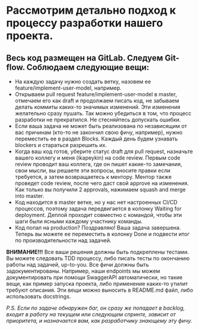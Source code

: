 Рассмотрим детально подход к процессу разработки нашего проекта.
===============================

Весь код размещен на GitLab. Следуем Git-flow. Соблюдаем следующие вещи:
----------------
- На каждую задачу нужно создать ветку, назовем ее feature/implement-user-model, например.
- Открываем pull request feature/implement-user-model в master, отмечаем его как draft и продолжаем писать код, не забываем делать коммиты каких-то значимых изменений. Эти изменения желательно сразу пушать. Так можно убедиться в том, что процесс разработки не прекратился. Не стесняйтесь допускать ошибки.
- Если ваша задача не может быть реализована по независящим от вас причинам (кто-то не закончил свою фичу, например), нужно переместить ее в раздел Blocks. Каждый день будем узнавать blockers и стараться разрешить их.
- Когда ваш код готов, уберите статус draft для pull request, назначьте вашего коллегу и меня (ikapeykin) на code review. Первым code review проводит ваш коллега, где он пишет какие-то замечания, свои мысли, вы решаете эти вопросы, вносите правки если требуется, а затем возвращаетесь к ментору. Ментор также проведет code review, после чего даст свой approve на изменения. Как только вы получили 2 approvals, нажимаем squash and merge into master.
- Код находится в master ветке, но у нас нет настроенных CI/CD процессов, поэтому задача передвигается в колонку Waiting for deployment. Деплой проходит совместно с командой, чтобы эти шаги были ясными каждому участнику команды.
- Код попал на production? Поздравляю! Ваша задача завершена. Теперь вы можете ее переместить в колонку Done и подвести итог по производительности над задачей.

**ВНИМАНИЕ!!!** Все ваши решения должны быть подкреплены тестами. Вы можете следовать TDD процессу, либо писать тесты по окончанию работы над задачей, up-to-you. Все фичи должны быть задокументированы. Например, наши endpoints мы можем документировать при помощи SwaggerAPI автоматически, но такие вещи, как пример запуска проекта, либо применение каких-то утилит требуют описания. Эти вещи можно выносить в README.md файл, либо использовать docstrings.


*P.S. Если по задаче обнаружен баг, он сразу же попадает в backlog, входит в работу на текущем или следующем спринте, зависит от приоритета, и назначается вам, как разработчику знающему эту фичу.*
